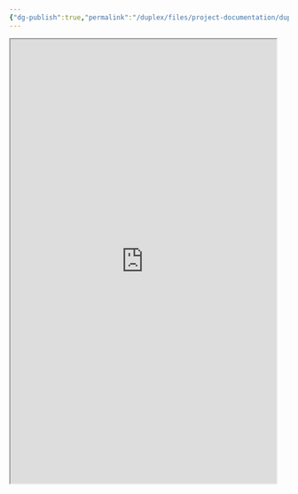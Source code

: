 ```yaml
---
{"dg-publish":true,"permalink":"/duplex/files/project-documentation/duplex/arhitekturnye-resheniya-ar-duplex/","noteIcon":"","updated":"2024-12-02T04:04:47.157+03:00"}
---
```


<iframe src="https://drive.google.com/file/d/1J0Zvi0NJPQzW5GF7QVbRPaPRO4n2BNbW/preview" width="480" height="800" allow="autoplay"></iframe>